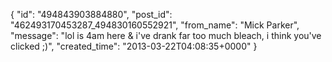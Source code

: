  {
   "id": "494843903884880",
   "post_id": "462493170453287_494830160552921",
   "from_name": "Mick Parker",
   "message": "lol is 4am here & i've drank far too much bleach, i think you've clicked ;)",
   "created_time": "2013-03-22T04:08:35+0000"
 }
